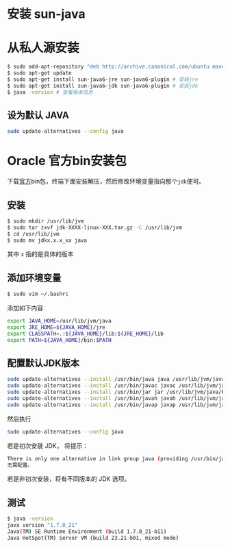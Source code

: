 # 安装 sun-java

# 从私人源安装
```bash
$ sudo add-apt-repository "deb http://archive.canonical.com/ubuntu maverick partner"
$ sudo apt-get update
$ sudo apt-get install sun-java6-jre sun-java6-plugin # 安装jre 
$ sudo apt-get install sun-java6-jdk sun-java6-plugin # 安装jdk
$ java -version # 查看版本信息
```

## 设为默认 JAVA
```bash
sudo update-alternatives --config java
```

# Oracle 官方bin安装包
下载[官方](http://www.oracle.com/technetwork/java/javase/downloads/index.html)bin包，终端下面安装解压，然后修改环境变量指向那个`jdk`便可。


## 安装
``` bash
$ sudo mkdir /usr/lib/jvm
$ sudo tar zxvf jdk-XXXX-linux-XXX.tar.gz -C /usr/lib/jvm
$ cd /usr/lib/jvm
$ sudo mv jdkx.x.x_xx java
```
其中 `x` 指的是具体的版本

## 添加环境变量
```bash 
$ sudo vim ~/.bashrc
```
添加如下内容
```bash
export JAVA_HOME=/usr/lib/jvm/java 
export JRE_HOME=${JAVA_HOME}/jre
export CLASSPATH=.:${JAVA_HOME}/lib:${JRE_HOME}/lib
export PATH=${JAVA_HOME}/bin:$PATH
```

## 配置默认JDK版本
``` bash
sudo update-alternatives --install /usr/bin/java java /usr/lib/jvm/java/bin/java 300
sudo update-alternatives --install /usr/bin/javac javac /usr/lib/jvm/java/bin/javac 300
sudo update-alternatives --install /usr/bin/jar jar /usr/lib/jvm/java/bin/jar 300
sudo update-alternatives --install /usr/bin/javah javah /usr/lib/jvm/java/bin/javah 300
sudo update-alternatives --install /usr/bin/javap javap /usr/lib/jvm/java/bin/javap 300
```
然后执行
``` bash
sudo update-alternatives --config java
```
若是初次安装 JDK， 将提示：
```bash
There is only one alternative in link group java (providing /usr/bin/java): /usr/lib/jvm/java/bin/java
无需配置。
```
若是非初次安装，将有不同版本的 JDK 选项。

## 测试
``` bash
$ java -version
java version "1.7.0_21"
Java(TM) SE Runtime Environment (build 1.7.0_21-b11)
Java HotSpot(TM) Server VM (build 23.21-b01, mixed mode)
```





